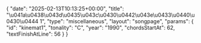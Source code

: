 {
    "date": "2025-02-13T10:13:25+00:00",
    "title": "\u041a\u0438\u043d\u0435\u043c\u0430\u0442\u043e\u0433\u0440\u0430\u0444 1",
    "type": "miscellaneous",
    "layout": "songpage",
    "params": {
        "id": "kinemat1",
        "tonality": "C",
        "year": "1990",
        "chordsStartAt": 62,
        "textFinishAtLine": 56
    }
}